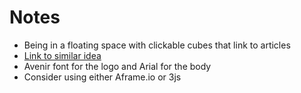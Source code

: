 # Notes 
* Being in a floating space with clickable cubes that link to articles
* [Link to similar idea](https://experiments.withgoogle.com/webvr/inside-music/view/)
* Avenir font for the logo and Arial for the body
* Consider using either Aframe.io or 3js 
